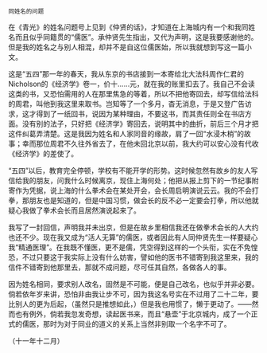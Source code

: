     同姓名的问题 

   在《青光》的姓名问题号上见到《仲贤的话》，才知道在上海城内有一个和我同姓名而且似乎同籍贯的“儒医”。承仲贤先生指出，又代为声明，这是我要感谢他的。但是我的姓名之与别人相混，却并不是自这位儒医始，所以我就想到写这一篇小文。

   这是“五四”那一年的春天，我从东京的书店接到一本寄给北大法科周作仁君的Nicholson的《经济学》卷一，价十……元，就在我的账里扣去了。我自己不会读这类的书，又恐怕需用的人在那里焦急的等着，所以不把他寄回去，却写信给法科的周君，叫他到我这里来取书。岂知等了一个多月，杳无消息，于是又登广告访求，这才得到了一纸回书，说因为某种理由，不要这书，而其责任则全在书店方面。没有别的法子，只好把《经济学》寄回去，说明其中的曲折，前后三个月才把这件纠葛弄清楚。这是我因为姓名和人家同音的缘故，肩了一回“水浸木梢”的故事；幸而那位周君不久往外省去了，在他未回北京以前，我大约可以安心没有代收《经济学》的差使了。

   “五四”以后，教育完全停顿，学校有不能开学的形势。这时候忽然有故乡的友人写信给我的朋友，问我什么时候离京，现住上海何处；他把从报上剪下的一节纪事附寄作为凭据，说上海的什么拳术会在某处开会，会长周启明演说云云。我的不会打拳，那朋友也是知道的，但是中国习惯，做会长的反不必一定要会打拳，所以他就疑心我做了拳术会长而且居然演说起来了。

   我写了一封回信，声明我并未出京，但是在故乡里相信我还在做拳术会长的人大约也还不少。现在我又成为“活人无算”的儒医，或者因此有人同仲贤先生一样要疑心我“精通医理”。在我既不懂医，更不是儒，凭空得到这样的一个头衔，实在不免惶恐，不过只要这于我实际上没有什么妨害，譬如他的医书不错寄到我这里来，我的信件不错寄到他那里去，那就不成问题，尽可任其自然，各做各人的事。

   因为姓名相同，要求别人改名，固然是不可能，便是自己改名，也似乎并非必要。倘若依年岁来讲，恐怕非由我让步不可，因为我这名号实在不过用了二十二年，要比别人的更为后起，（虽然只是推想如此，）但是我也用惯了，懒于更动了。——然而也有例外，倘若我忽发奇想，读起医书来，而且“悬壶”于北京城内，成了一个正式的儒医，那时为对于同业的道义的关系上当然非别取一个名字不可了。

   （十一年十二月）

